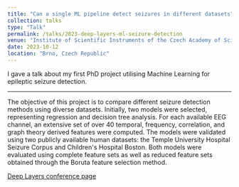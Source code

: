 ```yaml
---
title: "Can a single ML pipeline detect seizures in different datasets"
collection: talks
type: "Talk"
permalink: /talks/2023-deep-layers-ml-seizure-detection
venue: "Institute of Scientific Instruments of the Czech Academy of Sciences"
date: 2023-10-12
location: "Brno, Czech Republic"
---
```


I gave a talk about my first PhD project utilising Machine Learning for epileptic seizure detection.

---

The objective of this project is to compare different seizure detection methods using diverse datasets. Initially, two models were selected, representing regression and decision tree analysis. For each available EEG channel, an extensive set of over 40 temporal, frequency, correlation, and graph theory derived features were computed. The models were validated using two publicly available human datasets: the Temple University Hospital Seizure Corpus and Children's Hospital Boston. Both models were evaluated using complete feature sets as well as reduced feature sets obtained through the Boruta feature selection method. 

[Deep Layers conference page](http://isibrno.cz/deep/)
